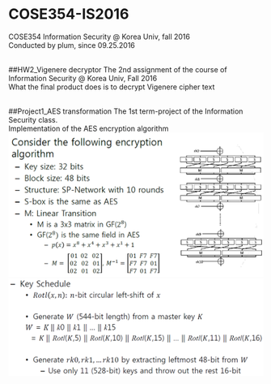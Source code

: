 # COSE354-IS2016
COSE354 Information Security @ Korea Univ, fall 2016 <br>
Conducted by plum, since 09.25.2016 <br><br>

##HW2_Vigenere decryptor
The 2nd assignment of the course of Information Security @ Korea Univ, Fall 2016 <br>
What the final product does is to decrypt Vigenere cipher text<br><br>

##Project1_AES transformation
The 1st term-project of the Information Security class.<br>
Implementation of the AES encryption algorithm<br>
![image title](https://github.com/plumlike/COSE354-IS2016/blob/master/Project1_AES%2520encryption/AES_transformation/desc_1.PNG)<br>![image title](https://github.com/plumlike/COSE354-IS2016/blob/master/Project1_AES%2520encryption/AES_transformation/desc_2.PNG)

